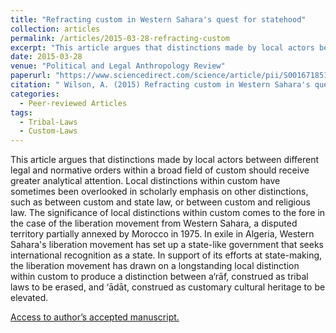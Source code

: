 ```yaml
---
title: "Refracting custom in Western Sahara's quest for statehood"
collection: articles
permalink: /articles/2015-03-28-refracting-custom
excerpt: "This article argues that distinctions made by local actors between different legal and normative orders within a broad field of custom should receive greater analytical attention."
date: 2015-03-28
venue: "Political and Legal Anthropology Review"
paperurl: "https://www.sciencedirect.com/science/article/pii/S0016718514002425"
citation: " Wilson, A. (2015) Refracting custom in Western Sahara's quest for statehood. Political and Legal Anthropology Review.38 (1), pp. 72-90. </i>."
categories:
  - Peer-reviewed Articles
tags:
  - Tribal-Laws
  - Custom-Laws
---
```


This article argues that distinctions made by local actors between different legal and normative orders within a broad field of custom should receive greater analytical attention. Local distinctions within custom have sometimes been overlooked in scholarly emphasis on other distinctions, such as between custom and state law, or between custom and religious law. The significance of local distinctions within custom comes to the fore in the case of the liberation movement from Western Sahara, a disputed territory partially annexed by Morocco in 1975. In exile in Algeria, Western Sahara's liberation movement has set up a state-like government that seeks international recognition as a state. In support of its efforts at state-making, the liberation movement has drawn on a longstanding local distinction within custom to produce a distinction between a‘rāf, construed as tribal laws to be erased, and ‘ādāt, construed as customary cultural heritage to be elevated.

[Access to author’s accepted manuscript.](https://sro.sussex.ac.uk/id/eprint/70240/1/Wilson%20Refracting%20custom%20author%20accepted%20manuscript.pdf)